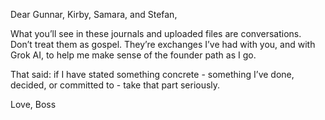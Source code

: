 Dear Gunnar, Kirby, Samara, and Stefan,

What you’ll see in these journals and uploaded files are conversations. Don’t treat them as gospel. They’re exchanges I’ve had with you, and with Grok AI, to help me make sense of the founder path as I go.

That said: if I have stated something concrete - something I’ve done, decided, or committed to - take that part seriously.

Love, Boss
